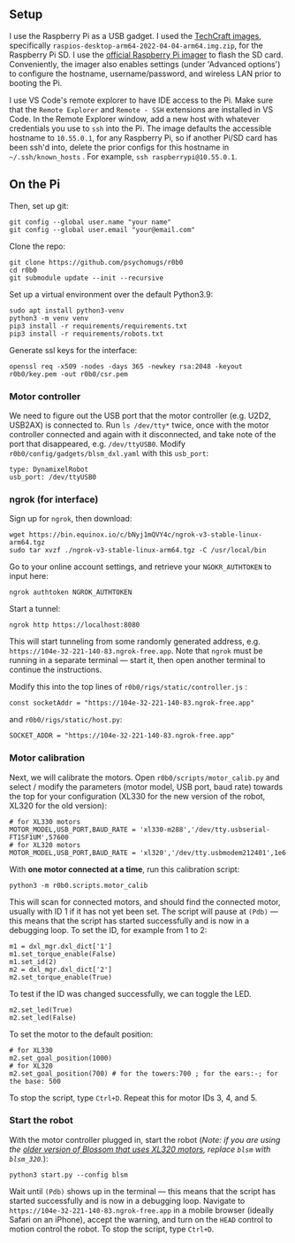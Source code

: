 ## Setup
I use the Raspberry Pi as a USB gadget.
I used the [TechCraft images](https://github.com/techcraftco/rpi-usb-gadget/releases), specifically `raspios-desktop-arm64-2022-04-04-arm64.img.zip`, for the Raspberry Pi SD.
I use the [official Raspberry Pi imager](https://www.raspberrypi.com/software/) to flash the SD card.
Conveniently, the imager also enables settings (under 'Advanced options') to configure the hostname, username/password, and wireless LAN prior to booting the Pi.

I use VS Code's remote explorer to have IDE access to the Pi.
Make sure that the `Remote Explorer` and `Remote - SSH` extensions are installed in VS Code.
In the Remote Explorer window, add a new host with whatever credentials you use to `ssh` into the Pi.
The image defaults the accessible hostname to `10.55.0.1`, for any Raspberry Pi, so if another Pi/SD card has been ssh'd into, delete the prior configs for this hostname in `~/.ssh/known_hosts` .
For example, `ssh raspberrypi@10.55.0.1`.

## On the Pi

Then, set up git:
```
git config --global user.name "your name"
git config --global user.email "your@email.com"
```
Clone the repo:
```
git clone https://github.com/psychomugs/r0b0
cd r0b0
git submodule update --init --recursive
```
Set up a virtual environment over the default Python3.9:
```
sudo apt install python3-venv
python3 -m venv venv
pip3 install -r requirements/requirements.txt
pip3 install -r requirements/robots.txt
```
Generate ssl keys for the interface:
```
openssl req -x509 -nodes -days 365 -newkey rsa:2048 -keyout r0b0/key.pem -out r0b0/csr.pem
```

### Motor controller
We need to figure out the USB port that the motor controller (e.g. U2D2, USB2AX) is connected to.
Run `ls /dev/tty*` twice, once with the motor controller connected and again with it disconnected, and take note of the port that disappeared, e.g. `/dev/ttyUSB0`.
Modify `r0b0/config/gadgets/blsm_dxl.yaml` with this `usb_port`:
```
type: DynamixelRobot
usb_port: /dev/ttyUSB0
```

### ngrok (for interface)
Sign up for `ngrok`, then download:
```
wget https://bin.equinox.io/c/bNyj1mQVY4c/ngrok-v3-stable-linux-arm64.tgz
sudo tar xvzf ./ngrok-v3-stable-linux-arm64.tgz -C /usr/local/bin
```
Go to your online account settings, and retrieve your `NGOKR_AUTHTOKEN` to input here:
```
ngrok authtoken NGROK_AUTHTOKEN
```
Start a tunnel:
```
ngrok http https://localhost:8080
```
This will start tunneling from some randomly generated address, e.g.
`https://104e-32-221-140-83.ngrok-free.app`.
Note that `ngrok` must be running in a separate terminal — start it, then open another terminal to continue the instructions.

Modify this into the top lines of `r0b0/rigs/static/controller.js` :
```
const socketAddr = "https://104e-32-221-140-83.ngrok-free.app"
```
and `r0b0/rigs/static/host.py`:
```
SOCKET_ADDR = "https://104e-32-221-140-83.ngrok-free.app"
```

### Motor calibration
Next, we will calibrate the motors.
Open `r0b0/scripts/motor_calib.py` and select / modify the parameters (motor model, USB port, baud rate) towards the top for your configuration (XL330 for the new version of the robot, XL320 for the old version):
```
# for XL330 motors
MOTOR_MODEL,USB_PORT,BAUD_RATE = 'xl330-m288','/dev/tty.usbserial-FT1SF1UM',57600
# for XL320 motors
MOTOR_MODEL,USB_PORT,BAUD_RATE = 'xl320','/dev/tty.usbmodem212401',1e6
```
With **one motor connected at a time**, run this calibration script:
```
python3 -m r0b0.scripts.motor_calib
```
This will scan for connected motors, and should find the connected motor, usually with ID 1 if it has not yet been set. 
The script will pause at `(Pdb)` — this means that the script has started successfully and is now in a debugging loop.
To set the ID, for example from 1 to 2:
```
m1 = dxl_mgr.dxl_dict['1']
m1.set_torque_enable(False)
m1.set_id(2)
m2 = dxl_mgr.dxl_dict['2']
m2.set_torque_enable(True)
```
To test if the ID was changed successfully, we can toggle the LED.
```
m2.set_led(True)
m2.set_led(False)
```
To set the motor to the default position:
```
# for XL330
m2.set_goal_position(1000)
# for XL320
m2.set_goal_position(700) # for the towers:700 ; for the ears:-; for the base: 500
```
To stop the script, type `Ctrl+D`.
Repeat this for motor IDs 3, 4, and 5.

### Start the robot
With the motor controller plugged in, start the robot (*Note: if you are using the [older version of Blossom that uses XL320 motors](https://github.com/hrc2/blossom-public), replace `blsm` with `blsm_320`.*):
```
python3 start.py --config blsm
```

Wait until `(Pdb)` shows up in the terminal — this means that the script has started successfully and is now in a debugging loop.
Navigate to `https://104e-32-221-140-83.ngrok-free.app` in a mobile browser (ideally Safari on an iPhone), accept the warning, and turn on the `HEAD` control to motion control the robot.
To stop the script, type `Ctrl+D`.